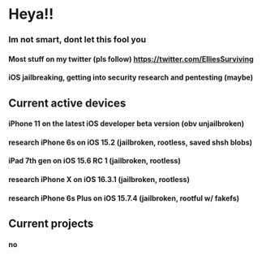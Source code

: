 # Heya!!
### Im not smart, dont let this fool you

#### Most stuff on my twitter (pls follow) https://twitter.com/ElliesSurviving

#### iOS jailbreaking, getting into security research and pentesting (maybe)

## Current active devices
#### iPhone 11 on the latest iOS developer beta version (obv unjailbroken)
#### research iPhone 6s on iOS 15.2 (jailbroken, rootless, saved shsh blobs)
#### iPad 7th gen on iOS 15.6 RC 1 (jailbroken, rootless)
#### research iPhone X on iOS 16.3.1 (jailbroken, rootless)
#### research iPhone 6s Plus on iOS 15.7.4 (jailbroken, rootful w/ fakefs)

## Current projects
#### no

